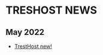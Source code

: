 # TRESHOST NEWS
## May 2022
* [TrestHost new!](https://blog.sdevs.org/news/TrestHost/Tresthost%20opens%20on%20May%208,%202022!)
